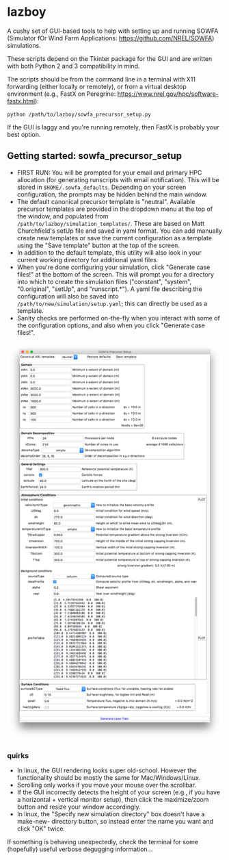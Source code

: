 # lazboy
A cushy set of GUI-based tools to help with setting up and running SOWFA
(Simulator fOr Wind Farm Applications: https://github.com/NREL/SOWFA)
simulations. 

These scripts depend on the Tkinter package for the GUI and are written with
both Python 2 and 3 compatibility in mind. 

The scripts should be from the command line in a terminal with X11 forwarding
(either locally or remotely), or from a virtual desktop environment (e.g.,
FastX on Peregrine: https://www.nrel.gov/hpc/software-fastx.html):
```
python /path/to/lazboy/sowfa_precursor_setup.py
```
If the GUI is laggy and you're running remotely, then FastX is probably your
best option.

## Getting started: sowfa_precursor_setup
* FIRST RUN: You will be prompted for your email and primary HPC allocation
(for generating runscripts with email notification). This will be stored in
`$HOME/.sowfa_defaults`. Depending on your screen configuration, the prompts
may be hidden behind the main window. 
* The default canonical precursor template is "neutral". Available precursor
templates are provided in the dropdown menu at the top of the window, and
populated from `/path/to/lazboy/simulation_templates/`. These are based on Matt
Churchfield's setUp file and saved in yaml format. You can add manually create
new templates or save the current configuration as a template using the "Save
template" button at the top of the screen.
* In addition to the default template, this utility will also look in your
current working directory for additional yaml files.
* When you're done configuring your simulation, click "Generate case files!" at
the bottom of the screen. This will prompt you for a directory into which to
create the simulation files ("constant", "system", "0.original", "setUp", and
"runscript.\*"). A yaml file describing the configuration will also be saved
into `/path/to/new/simulation/setup.yaml`; this can directly be used as a
template. 
* Sanity checks are performed on-the-fly when you interact with some of the
  configuration options, and also when you click "Generate case files!". 

![SOWFA precursor setup screenshot](https://raw.githubusercontent.com/ewquon/lazboy/master/screenshot.png)

### quirks
* In linux, the GUI rendering looks super old-school. However the functionality
should be mostly the same for Mac/Windows/Linux. 
* Scrolling only works if you move your mouse over the scrollbar. 
* If the GUI incorrectly detects the height of your screen (e.g., if you have a
horizontal + vertical monitor setup), then click the maximize/zoom button and
resize your window accordingly.
* In linux, the "Specify new simulation directory" box doesn't have a make-new-
directory button, so instead enter the name you want and click "OK" twice.

If something is behaving unexpectedly, check the terminal for some (hopefully)
useful verbose degugging information...

